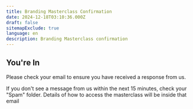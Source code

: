 ```yaml
---
title: Branding Masterclass Confirmation
date: 2024-12-18T03:10:36.000Z
draft: false
sitemapExclude: true
language: en
description: Branding Masterclass confirmation
---
```


## You're In

Please check your email to ensure you have received a response from us. 

If you don't see a message from us within the next 15 minutes, check your "Spam" folder. Details of how to access the masterclass will be inside that email
